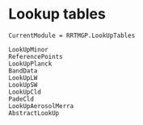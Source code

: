 # Lookup tables

```@meta
CurrentModule = RRTMGP.LookUpTables
```

```@docs
LookUpMinor
ReferencePoints
LookUpPlanck
BandData
LookUpLW
LookUpSW
LookUpCld
PadeCld
LookUpAerosolMerra
AbstractLookUp
```
